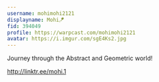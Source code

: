```yaml
---
username: mohimohi2121
displayname: Mohi🪁
fid: 394049
profile: https://warpcast.com/mohimohi2121
avatar: https://i.imgur.com/sgE4Ks2.jpg
---
```

Journey through the Abstract and Geometric world!  
  
http://linktr.ee/mohi.1  
